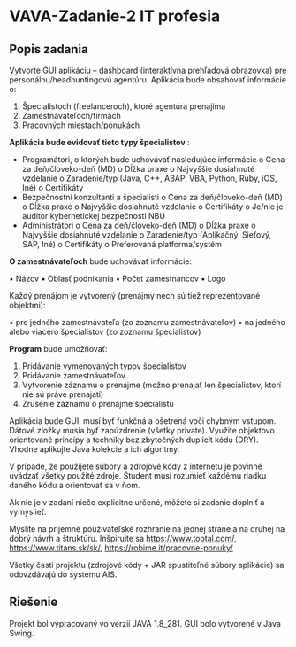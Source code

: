 # VAVA-Zadanie-2 IT profesia

## Popis zadania

Vytvorte GUI aplikáciu – dashboard (interaktívna prehľadová obrazovka) pre
personálnu/headhuntingovú agentúru. Aplikácia bude obsahovať informácie o:

1. Špecialistoch (freelanceroch), ktoré agentúra prenajíma
2. Zamestnávateľoch/firmách
3. Pracovných miestach/ponukách

**Aplikácia bude evidovať tieto typy špecialistov** :

- Programátori, o ktorých bude uchovávať nasledujúce informácie
    o Cena za deň/človeko-deň (MD)
    o Dĺžka praxe
    o Najvyššie dosiahnuté vzdelanie
    o Zaradenie/typ (Java, C++, ABAP, VBA, Python, Ruby, iOS, Iné)
    o Certifikáty
- Bezpečnostní konzultanti a špecialisti
    o Cena za deň/človeko-deň (MD)
    o Dĺžka praxe
    o Najvyššie dosiahnuté vzdelanie
    o Certifikáty
    o Je/nie je audítor kybernetickej bezpečnosti NBU
- Administrátori
    o Cena za deň/človeko-deň (MD)
    o Dĺžka praxe
    o Najvyššie dosiahnuté vzdelanie
    o Zaradenie/typ (Aplikačný, Sieťový, SAP, Iné)
    o Certifikáty
    o Preferovaná platforma/systém

**O zamestnávateľoch** bude uchovávať informácie:

▪ Názov
▪ Oblasť podnikania
▪ Počet zamestnancov
▪ Logo

Každý prenájom je vytvorený (prenájmy nech sú tiež reprezentované objektmi):

▪ pre jedného zamestnávateľa (zo zoznamu zamestnávateľov)
▪ na jedného alebo viacero špecialistov (zo zoznamu špecialistov)

**Program** bude umožňovať:

1. Pridávanie vymenovaných typov špecialistov
2. Pridávanie zamestnávateľov
3. Vytvorenie záznamu o prenájme (možno prenajať len špecialistov, ktorí nie sú práve
    prenajatí)
4. Zrušenie záznamu o prenájme špecialistu

Aplikácia bude GUI, musí byť funkčná a ošetrená voči chybným vstupom. Dátové zložky
musia byť zapúzdrenie (všetky private). Využite objektovo orientované princípy a techniky
bez zbytočných duplicít kódu (DRY). Vhodne aplikujte Java kolekcie a ich algoritmy.

V prípade, že použijete súbory a zdrojové kódy z internetu je povinné uvádzať všetky použité
zdroje. Študent musí rozumieť každému riadku daného kódu a orientovať sa v ňom.

Ak nie je v zadaní niečo explicitne určené, môžete si zadanie doplniť a vymyslieť.

Myslite na príjemné používateľské rozhranie na jednej strane a na druhej na dobrý návrh
a štruktúru. Inšpirujte sa https://www.toptal.com/, https://www.titans.sk/sk/,
https://robime.it/pracovne-ponuky/

Všetky časti projektu (zdrojové kódy + JAR spustiteľné súbory aplikácie) sa odovzdávajú do
systému AIS.

## Riešenie
Projekt bol vypracovaný vo verzií JAVA 1.8_281. GUI bolo vytvorené v Java Swing.
